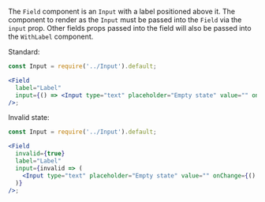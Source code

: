 The `Field` component is an `Input` with a label positioned above it. The component to render as the `Input`
must be passed into the `Field` via the `input` prop. Other fields props passed into the field will also
be passed into the `WithLabel` component.

Standard:

```jsx
const Input = require('../Input').default;

<Field
  label="Label"
  input={() => <Input type="text" placeholder="Empty state" value="" onChange={() => null} />}
/>;
```

Invalid state:

```jsx
const Input = require('../Input').default;

<Field
  invalid={true}
  label="Label"
  input={invalid => (
    <Input type="text" placeholder="Empty state" value="" onChange={() => null} invalid />
  )}
/>;
```
